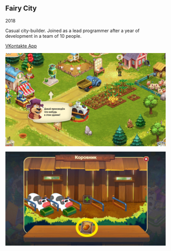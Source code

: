 ## Fairy City

2018

Casual city-builder. Joined as a lead programmer after a year of development in a team of 10 people.

[VKontakte App](https://vk.com/games/app5928560)

![Fairy City](https://github.com/dmitry-egorov/game_showcase/blob/main/fairy_city/Screenshot%202023-09-14%20141916.png)

![Fairy City](https://github.com/dmitry-egorov/game_showcase/blob/main/fairy_city/Screenshot%202023-09-14%20141833.png)
